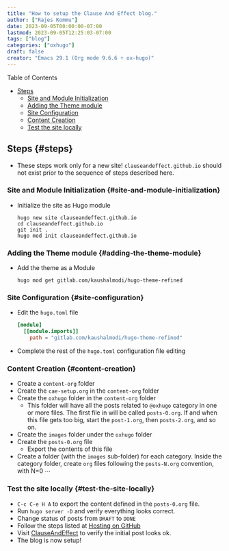 ```yaml
---
title: "How to setup the Clause And Effect blog."
author: ["Rajes Kommu"]
date: 2023-09-05T00:00:00-07:00
lastmod: 2023-09-05T12:25:03-07:00
tags: ["blog"]
categories: ["oxhugo"]
draft: false
creator: "Emacs 29.1 (Org mode 9.6.6 + ox-hugo)"
---
```


<div class="ox-hugo-toc toc">

<div class="heading">Table of Contents</div>

- [Steps](#steps)
    - [Site and Module Initialization](#site-and-module-initialization)
    - [Adding the Theme module](#adding-the-theme-module)
    - [Site Configuration](#site-configuration)
    - [Content Creation](#content-creation)
    - [Test the site locally](#test-the-site-locally)

</div>
<!--endtoc-->


## Steps {#steps}

-   These steps work only for a new site! `clauseandeffect.github.io` should not exist prior to the sequence of steps described here.


### Site and Module Initialization {#site-and-module-initialization}

-   Initialize the site as Hugo module
    ```shell
    hugo new site clauseandeffect.github.io
    cd clauseandeffect.github.io
    git init .
    hugo mod init clauseandeffect.github.io
    ```


### Adding the Theme module {#adding-the-theme-module}

-   Add the theme as a Module
    ```shell
    hugo mod get gitlab.com/kaushalmodi/hugo-theme-refined
    ```


### Site Configuration {#site-configuration}

-   Edit the `hugo.toml` file
    ```toml
    [module]
      [[module.imports]]
        path = "gitlab.com/kaushalmodi/hugo-theme-refined"
    ```

-   Complete the rest of the `hugo.toml` configuration file editing


### Content Creation {#content-creation}

-   Create a `content-org` folder
-   Create the `cae-setup.org` in the `content-org` folder
-   Create the `oxhugo` folder in the `content-org` folder
    -   This folder will have all the posts related to `@oxhugo` category in one or more
        files. The first file in will be called `posts-0.org`. If and when this file
        gets too big, start the `post-1.org`, then `posts-2.org`, and so on.
-   Create the `images` folder under the `oxhugo` folder
-   Create the `posts-0.org` file
    -   Export the contents of this file
-   Create a folder (with the `images` sub-folder) for each category. Inside the category
    folder, create `org` files following the `posts-N.org` convention, with N=0 &ctdot;


### Test the site locally {#test-the-site-locally}

-   `C-c C-e H A` to export the content defined in the `posts-0.org` file.
-   Run `hugo server -D` and verify everything looks correct.
-   Change status of posts from `DRAFT` to `DONE`
-   Follow the steps listed at [Hosting on GitHub](https://gohugo.io/hosting-and-deployment/hosting-on-github/#procedure)
-   Visit [ClauseAndEffect](https://clauseandeffect.github.io) to verify the initial post looks ok.
-   The blog is now setup!
